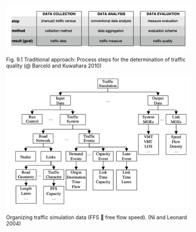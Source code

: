 ![image-20200806103825390](corsim的输出文件分析_img/image-20200806103825390.png)

Fig. 9.1 Traditional approach: Process steps for the determination of traffic quality (@ Barceló and Kuwahara 2010)







![image-20200806213302428](corsim的输出文件分析_img/image-20200806213302428.png)

Organizing traffic simulation data (FFS  free flow speed). (Ni and Leonard 2004)



